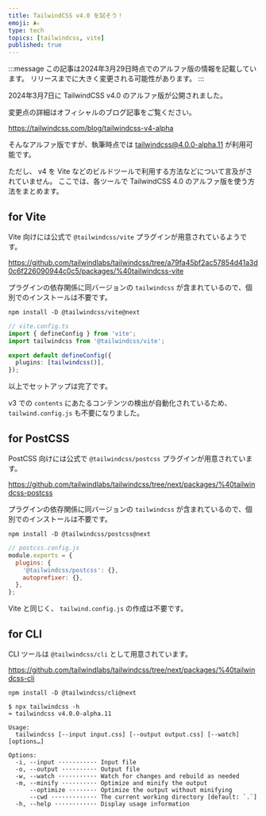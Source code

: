 ```yaml
---
title: TailwindCSS v4.0 を試そう！
emoji: 🌬️
type: tech
topics: [tailwindcss, vite]
published: true
---
```


:::message
この記事は2024年3月29日時点でのアルファ版の情報を記載しています。
リリースまでに大きく変更される可能性があります。
:::

2024年3月7日に TailwindCSS v4.0 のアルファ版が公開されました。

変更点の詳細はオフィシャルのブログ記事をご覧ください。

https://tailwindcss.com/blog/tailwindcss-v4-alpha

そんなアルファ版ですが、執筆時点では [tailwindcss@4.0.0-alpha.11](https://www.npmjs.com/package/tailwindcss/v/4.0.0-alpha.11) が利用可能です。

ただし、 v4 を Vite などのビルドツールで利用する方法などについて言及がされていません。
ここでは、各ツールで TailwindCSS 4.0 のアルファ版を使う方法をまとめます。

## for Vite

Vite 向けには公式で `@tailwindcss/vite` プラグインが用意されているようです。

https://github.com/tailwindlabs/tailwindcss/tree/a79fa45bf2ac57854d41a3d0c6f226090944c0c5/packages/%40tailwindcss-vite

プラグインの依存関係に同バージョンの `tailwindcss` が含まれているので、個別でのインストールは不要です。

```shell
npm install -D @tailwindcss/vite@next
```

```ts
// vite.config.ts
import { defineConfig } from 'vite';
import tailwindcss from '@tailwindcss/vite';

export default defineConfig({
  plugins: [tailwindcss()],
});
```

以上でセットアップは完了です。

v3 での `contents` にあたるコンテンツの検出が自動化されているため、 `tailwind.config.js` も不要になりました。

## for PostCSS

PostCSS 向けには公式で `@tailwindcss/postcss` プラグインが用意されています。

https://github.com/tailwindlabs/tailwindcss/tree/next/packages/%40tailwindcss-postcss

プラグインの依存関係に同バージョンの `tailwindcss` が含まれているので、個別でのインストールは不要です。

```shell
npm install -D @tailwindcss/postcss@next
```

```js
// postcss.config.js
module.exports = {
  plugins: {
    '@tailwindcss/postcss': {},
    autoprefixer: {},
  },
};
```

Vite と同じく、 `tailwind.config.js` の作成は不要です。

## for CLI

CLI ツールは `@tailwindcss/cli` として用意されています。

https://github.com/tailwindlabs/tailwindcss/tree/next/packages/%40tailwindcss-cli

```shell
npm install -D @tailwindcss/cli@next
```

```shell
$ npx tailwindcss -h
≈ tailwindcss v4.0.0-alpha.11

Usage:
  tailwindcss [--input input.css] [--output output.css] [--watch] [options…]

Options:
  -i, --input ··········· Input file
  -o, --output ·········· Output file
  -w, --watch ··········· Watch for changes and rebuild as needed
  -m, --minify ·········· Optimize and minify the output
      --optimize ········ Optimize the output without minifying
      --cwd ············· The current working directory [default: `.`]
  -h, --help ············ Display usage information
```